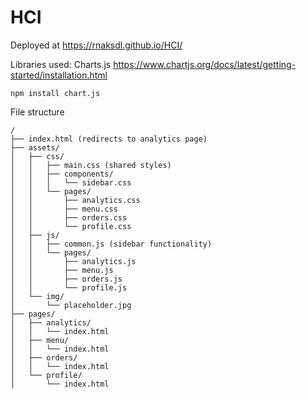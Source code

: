 # HCI

Deployed at https://rnaksdl.github.io/HCI/

Libraries used:
Charts.js
https://www.chartjs.org/docs/latest/getting-started/installation.html
```
npm install chart.js
```


File structure
```
/
├── index.html (redirects to analytics page)
├── assets/
│   ├── css/
│   │   ├── main.css (shared styles)
│   │   ├── components/
│   │   │   └── sidebar.css
│   │   └── pages/
│   │       ├── analytics.css
│   │       ├── menu.css
│   │       ├── orders.css
│   │       └── profile.css
│   ├── js/
│   │   ├── common.js (sidebar functionality)
│   │   └── pages/
│   │       ├── analytics.js
│   │       ├── menu.js
│   │       ├── orders.js
│   │       └── profile.js
│   └── img/
│       └── placeholder.jpg
├── pages/
│   ├── analytics/
│   │   └── index.html
│   ├── menu/
│   │   └── index.html
│   ├── orders/
│   │   └── index.html
│   └── profile/
│       └── index.html
```

